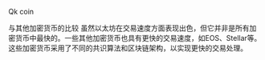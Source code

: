 Qk coin

与其他加密货币的比较
虽然以太坊在交易速度方面表现出色，但它并非是所有加密货币中最快的。一些其他加密货币也具有更快的交易速度，如EOS、Stellar等。这些加密货币采用了不同的共识算法和区块链架构，以实现更快的交易处理。

